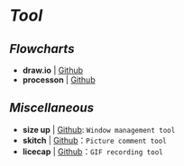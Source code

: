 # _Tool_


## _Flowcharts_

- **draw.io** | [Github](https://www.draw.io/)
- **processon** | [Github](https://www.processon.com/)


## _Miscellaneous_

- **size up** | [Github](http://soft.macx.cn/4585.htm): `Window management tool`
- **skitch** | [Github](https://evernote.com/intl/zh-cn/products/skitch)：`Picture comment tool`
- **licecap** | [Github](https://www.cockos.com/licecap/)：`GIF recording tool`

